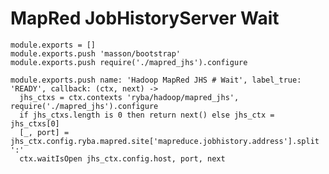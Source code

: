 
# MapRed JobHistoryServer Wait

    module.exports = []
    module.exports.push 'masson/bootstrap'
    module.exports.push require('./mapred_jhs').configure

    module.exports.push name: 'Hadoop MapRed JHS # Wait', label_true: 'READY', callback: (ctx, next) ->
      jhs_ctxs = ctx.contexts 'ryba/hadoop/mapred_jhs', require('./mapred_jhs').configure
      if jhs_ctxs.length is 0 then return next() else jhs_ctx = jhs_ctxs[0]
      [_, port] = jhs_ctx.config.ryba.mapred.site['mapreduce.jobhistory.address'].split ':'
      ctx.waitIsOpen jhs_ctx.config.host, port, next
